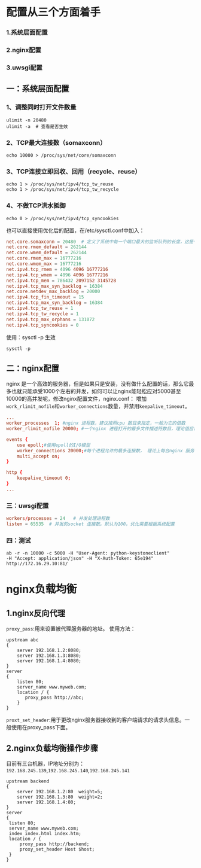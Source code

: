 # 配置从三个方面着手
### 1.系统层面配置
### 2.nginx配置
### 3.uwsgi配置

## 一：系统层面配置
### 1、调整同时打开文件数量
```shell
ulimit -n 20480
ulimit -a  # 查看是否生效
```
### 2、TCP最大连接数（somaxconn）
```
echo 10000 > /proc/sys/net/core/somaxconn
```
### 3、TCP连接立即回收、回用（recycle、reuse）
```
echo 1 > /proc/sys/net/ipv4/tcp_tw_reuse
echo 1 > /proc/sys/net/ipv4/tcp_tw_recycle
```
### 4、不做TCP洪水抵御
```
echo 0 > /proc/sys/net/ipv4/tcp_syncookies
```
也可以直接使用优化后的配置，在/etc/sysctl.conf中加入：
```conf
net.core.somaxconn = 20480  # 定义了系统中每一个端口最大的监听队列的长度，这是个全局的参数。默认是128.优化可以根据系统配置做优化
net.core.rmem_default = 262144
net.core.wmem_default = 262144
net.core.rmem_max = 16777216
net.core.wmem_max = 16777216
net.ipv4.tcp_rmem = 4096 4096 16777216
net.ipv4.tcp_wmem = 4096 4096 16777216
net.ipv4.tcp_mem = 786432 2097152 3145728
net.ipv4.tcp_max_syn_backlog = 16384
net.core.netdev_max_backlog = 20000
net.ipv4.tcp_fin_timeout = 15
net.ipv4.tcp_max_syn_backlog = 16384
net.ipv4.tcp_tw_reuse = 1
net.ipv4.tcp_tw_recycle = 1
net.ipv4.tcp_max_orphans = 131072
net.ipv4.tcp_syncookies = 0
```
使用：sysctl -p 生效
```shell
sysctl -p
```
## 二：nginx配置
nginx 是一个高效的服务器，但是如果只是安装，没有做什么配置的话，那么它最多也就只能承受1000个左右的并发，如何可以让nginx能轻松应对5000甚至10000的高并发呢，修改nginx配置文件，nginx.conf：
增加`work_rlimit_nofile`和`worker_connections`数量，并禁用`keepalive_timeout`。
```conf
...
worker_processes  1; #nginx 进程数，建议按照cpu 数目来指定，一般为它的倍数
worker_rlimit_nofile 20000; #一个nginx 进程打开的最多文件描述符数目，理论值应该是最多打开文件数（ulimit -n）与nginx 进程数相除，但是nginx 分配请求并不是那么均匀，所以最好与ulimit -n 的值保持一致

events {
    use epoll;#使用epoll的I/O模型
    worker_connections 20000;#每个进程允许的最多连接数， 理论上每台nginx 服务器的最大连接数为worker_processes*worker_connections
    multi_accept on;
}

http {
    keepalive_timeout 0;
}
...
```
### 三：uwsgi配置
```conf
workers/processes = 24   # 并发处理进程数
listen = 65535  # 并发的socket 连接数。默认为100。优化需要根据系统配置
```
### 四：测试
```shell
ab -r -n 10000 -c 5000 -H "User-Agent: python-keystoneclient" 
-H "Accept: application/json" -H "X-Auth-Token: 65e194"  http://172.16.29.10:81/
```


# nginx负载均衡
## 1.nginx反向代理
`proxy_pass`:用来设置被代理服务器的地址。
使用方法：
```nginx
upstream abc
{
    server 192.168.1.2:8080;
    server 192.168.1.3:8080;
    server 192.168.1.4:8080;
}
server
{
    listen 80;
    server_name www.myweb.com; 
    location / {
       proxy_pass http://abc;
    }
}
```
`proxt_set_header`:用于更改nginx服务器接收到的客户端请求的请求头信息。一般使用在proxy_pass下面。
## 2.nginx负载均衡操作步骤
目前有三台机器，IP地址分别为：`192.168.245.139`,`192.168.245.140`,`192.168.245.141`
```nginx
upstream backend
{
    server 192.168.1.2:80  weight=5;
    server 192.168.1.3:80  weight=2;
    server 192.168.1.4:80;
}
server 
{
 listen 80;
 server_name www.myweb.com;
 index index.html index.htm;
 location / {
     proxy_pass http://backend;
     proxy_set_header Host $host;
 }
}
```

